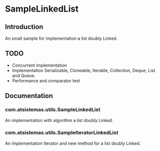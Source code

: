 # SampleLinkedList

## Introduction
An small sample for implementation a list doubly Linked.

## TODO
* Concurrent implementation
* Implementation Serializable, Cloneable, Iterable<E>, Collection<E>, Deque<E>, List<E> and Queue<E>.
* Performance and comparator test

## Documentation
### com.atsistemas.utils.SampleLinkedList
An implementation with algorithm a list doubly Linked.

### com.atsistemas.utils.SampleIteratorLinkedList
An implementation Iterator and new method for a list doubly Linked.




